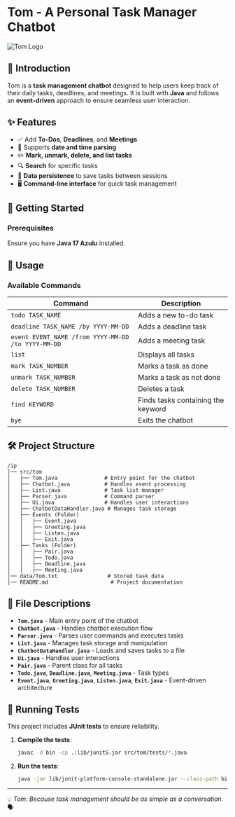 # Tom - A Personal Task Manager Chatbot

![Tom Logo](https://your-image-link-here.com)

## 📌 Introduction
Tom is a **task management chatbot** designed to help users keep track of their daily tasks, deadlines, and meetings. It is built with **Java** and follows an **event-driven** approach to ensure seamless user interaction.

## ✨ Features
- ✅ Add **To-Dos**, **Deadlines**, and **Meetings**
- 📅 Supports **date and time parsing**
- ✏️ **Mark, unmark, delete, and list tasks**
- 🔍 **Search** for specific tasks
- 💾 **Data persistence** to save tasks between sessions
- 🖥️ **Command-line interface** for quick task management

## 🚀 Getting Started
### Prerequisites
Ensure you have **Java 17 Azulu** installed.

## 📜 Usage
### Available Commands
| Command | Description |
|---------|-------------|
| `todo TASK_NAME` | Adds a new to-do task |
| `deadline TASK_NAME /by YYYY-MM-DD` | Adds a deadline task |
| `event EVENT_NAME /from YYYY-MM-DD /to YYYY-MM-DD` | Adds a meeting task |
| `list` | Displays all tasks |
| `mark TASK_NUMBER` | Marks a task as done |
| `unmark TASK_NUMBER` | Marks a task as not done |
| `delete TASK_NUMBER` | Deletes a task |
| `find KEYWORD` | Finds tasks containing the keyword |
| `bye` | Exits the chatbot |

## 🛠 Project Structure
```
/ip
│── src/tom
│   ├── Tom.java               # Entry point for the chatbot
│   ├── Chatbot.java           # Handles event processing
│   ├── List.java              # Task list manager
│   ├── Parser.java            # Command parser
│   ├── Ui.java                # Handles user interactions
│   ├── ChatbotDataHandler.java # Manages task storage
│   ├── Events (Folder)
│   │   ├── Event.java
│   │   ├── Greeting.java
│   │   ├── Listen.java
│   │   ├── Exit.java
│   ├── Tasks (Folder)
│   │   ├── Pair.java
│   │   ├── Todo.java
│   │   ├── Deadline.java
│   │   ├── Meeting.java
│── data/Tom.txt                # Stored task data
│── README.md                    # Project documentation
```

## 📂 File Descriptions
- **`Tom.java`** - Main entry point of the chatbot
- **`Chatbot.java`** - Handles chatbot execution flow
- **`Parser.java`** - Parses user commands and executes tasks
- **`List.java`** - Manages task storage and manipulation
- **`ChatbotDataHandler.java`** - Loads and saves tasks to a file
- **`Ui.java`** - Handles user interactions
- **`Pair.java`** - Parent class for all tasks
- **`Todo.java`**, **`Deadline.java`**, **`Meeting.java`** - Task types
- **`Event.java`**, **`Greeting.java`**, **`Listen.java`**, **`Exit.java`** - Event-driven architecture

## 🧪 Running Tests
This project includes **JUnit tests** to ensure reliability.
1. **Compile the tests**:
   ```sh
   javac -d bin -cp .:lib/junit5.jar src/tom/tests/*.java
   ```
2. **Run the tests**:
   ```sh
   java -jar lib/junit-platform-console-standalone.jar --class-path bin --scan-classpath
   ```
---
💡 *Tom: Because task management should be as simple as a conversation.* 🗣️

